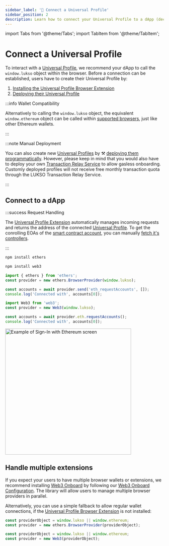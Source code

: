 ```yaml
---
sidebar_label: '🔗 Connect a Universal Profile'
sidebar_position: 2
description: Learn how to connect your Universal Profile to a dApp (decentralized application) on LUKSO.
---
```


import Tabs from '@theme/Tabs';
import TabItem from '@theme/TabItem';

# Connect a Universal Profile

To interact with a [Universal Profile](../../standards/universal-profile/introduction.md), we recommend your dApp to call the `window.lukso` object within the browser. Before a connection can be established, users have to create their Universal Profile by:

1. [Installing the Universal Profile Browser Extension](/install-up-browser-extension)
2. [Deploying their Universal Profile](https://my.universalprofile.cloud)

:::info Wallet Compatibility

Alternatively to calling the `window.lukso` object, the equivalent `window.ethereum` object can be called within [supported browsers](/install-up-browser-extension), just like other Ethereum wallets.

:::

:::note Manual Deployment

You can also create new [Universal Profiles](../../standards/universal-profile/introduction.md) by ⚒️ [deploying them programmatically](../../learn/expert-guides/universal-profile/create-profile.md). However, please keep in mind that you would also have to deploy your own [Transaction Relay Service](../../standards/relayer-api.md) to allow gasless onboarding. Customly deployed profiles will not receive free monthly transaction quota through the LUKSO Transaction Relay Service.

:::

## Connect to a dApp

:::success Request Handling

The [Universal Profile Extension](/install-up-browser-extension) automatically manages incoming requests and returns the address of the connected [Universal Profile](../../standards/universal-profile/introduction.md). To get the conrolling EOAs of the [smart contract account](../../standards/universal-profile/lsp0-erc725account.md), you can manually [fetch it's controllers](../expert-guides/key-manager/get-controller-permissions.md).

:::

<Tabs groupId="provider-lib">
  <TabItem value="ethers" label="ethers">

```sh
npm install ethers
```

  </TabItem>
  <TabItem value="web3" label="web3">

```sh
npm install web3
```

  </TabItem>
</Tabs>

<Tabs groupId="provider-lib">
  <TabItem value="ethers" label="ethers">

```js
import { ethers } from 'ethers';
const provider = new ethers.BrowserProvider(window.lukso);

const accounts = await provider.send('eth_requestAccounts', []);
console.log('Connected with', accounts[0]);
```

  </TabItem>
  <TabItem value="web3" label="web3">

```js
import Web3 from 'web3';
const provider = new Web3(window.lukso);

const accounts = await provider.eth.requestAccounts();
console.log('Connected with', accounts[0]);
```

  </TabItem>
</Tabs>

<div style={{textAlign: 'center'}}>

<img
    src="/img/learn/up_extension_connect.png"
    alt="Example of Sign-In with Ethereum screen"
    width="400"
/>

</div>

## Handle multiple extensions

If you expect your users to have multiple browser wallets or extensions, we recommend installing [Web3 Onboard](https://onboard.blocknative.com/) by following our [Web3 Onboard Configuration](./web3-onboard.md). The library will allow users to manage multiple browser providers in parallel.

Alternatively, you can use a simple fallback to allow regular wallet connections, if the [Universal Profile Browser Extension](/install-up-browser-extension) is not installed:

<Tabs groupId="provider-lib">
  <TabItem value="ethers" label="ethers">

```js
const providerObject = window.lukso || window.ethereum;
const provider = new ethers.BrowserProvider(providerObject);
```

  </TabItem>
  <TabItem value="web3" label="web3">

```js
const providerObject = window.lukso || window.ethereum;
const provider = new Web3(providerObject);
```

  </TabItem>
</Tabs>
